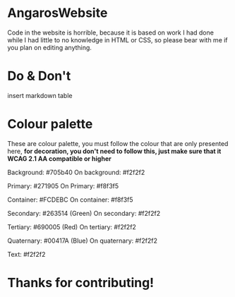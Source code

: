 # AngarosWebsite
Code in the website is horrible, because it is based on work I had done while I had little to no knowledge in HTML or CSS, so please bear with me if you plan on editing anything.

# Do & Don't
insert markdown table

# Colour palette
These are colour palette, you must follow the colour that are only presented here, **for decoration, you don't need to follow this, just make sure that it WCAG 2.1 AA compatible or higher**

Background: #705b40
On background: #f2f2f2

Primary: #271905
On Primary: #f8f3f5

Container: #FCDEBC
On container: #f8f3f5

Secondary: #263514 (Green)
On secondary: #f2f2f2

Tertiary: #690005 (Red)
On tertiary: #f2f2f2

Quaternary: #00417A (Blue)
On quaternary: #f2f2f2

Text: #f2f2f2

# Thanks for contributing!